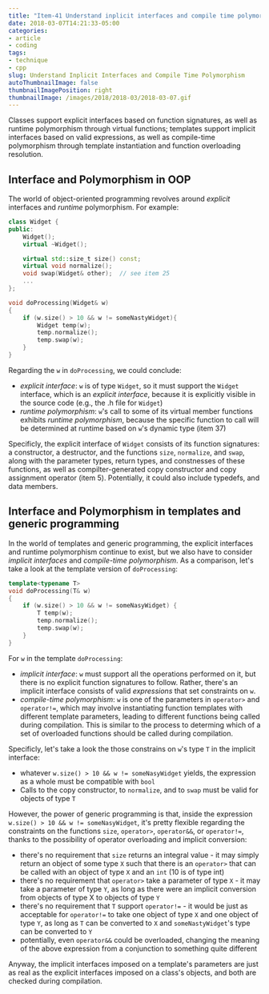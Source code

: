 ```yaml
---
title: "Item-41 Understand inplicit interfaces and compile time polymorphism"
date: 2018-03-07T14:21:33-05:00
categories:
- article
- coding
tags:
- technique
- cpp
slug: Understand Inplicit Interfaces and Compile Time Polymorphism
autoThumbnailImage: false
thumbnailImagePosition: right
thumbnailImage: /images/2018/2018-03/2018-03-07.gif
---
```


Classes support explicit interfaces based on function signatures, as well as runtime polymorphism through virtual functions; templates support implicit interfaces based on valid expressions, as well as compile-time polymorphism through template instantiation and function overloading resolution.
<!--more-->

## Interface and Polymorphism in OOP

The world of object-oriented programming revolves around _explicit_ interfaces and _runtime_ polymorphism. For example:

```cpp
class Widget {
public:
    Widget();
    virtual ~Widget();

    virtual std::size_t size() const;
    virtual void normalize();
    void swap(Widget& other);  // see item 25
    ...
};
```

```cpp
void doProcessing(Widget& w)
{
    if (w.size() > 10 && w != someNastyWidget){
        Widget temp(w);
        temp.normalize();
        temp.swap(w);
    }
}
```

Regarding the `w` in `doProcessing`, we could conclude:

* _explicit interface_: `w` is of type `Widget`, so it must support the `Widget` interface, which is an _explicit interface_, because it is explicitly visible in the source code (e.g., the .h file for `Widget`)
* _runtime polymorphism_: `w`'s call to some of its virtual member functions exhibits _runtime polymorphism_, because the specific function to call will be determined at runtime based on `w`'s dynamic type (item 37)

Specificly, the explicit interface of `Widget` consists of its function signatures: a constructor, a destructor, and the functions `size`, `normalize`, and `swap`, along with the parameter types, return types, and constnesses of these functions, as well as compilter-generated copy constructor and copy assignment operator (item 5). Potentially, it could also include typedefs, and data members.

## Interface and Polymorphism in templates and generic programming

In the world of templates and generic programming, the explicit interfaces and runtime polymorphism continue to exist, but we also have to consider _implicit interfaces_ and _compile-time polymorphism_. As a comparison, let's take a look at the template version of `doProcessing`:

```cpp
template<typename T>
void doProcessing(T& w)
{
    if (w.size() > 10 && w != someNasyWidget) {
        T temp(w);
        temp.normalize();
        temp.swap(w);
    }
}
```

For `w` in the template `doProcessing`:

* _implicit interface_: `w` must support all the operations performed on it, but there is no explicit function signatures to follow. Rather, there's an implicit interface consists of valid _expressions_ that set constraints on `w`.
* _compile-time polymorphism_: `w` is one of the parameters in `operator>` and `operator!=`, which may involve instantiating function templates with different template parameters, leading to different functions being called during compilation. This is similar to the process to determing which of a set of overloaded functions should be called during compilation.

Specificly, let's take a look the those constrains on `w`'s type `T` in the implicit interface:

* whatever `w.size() > 10 && w != someNasyWidget` yields, the expression as a whole must be compatible with `bool`
* Calls to the copy constructor, to `normalize`, and to `swap` must be valid for objects of type `T`

However, the power of generic programming is that, inside the expression `w.size() > 10 && w != someNasyWidget`, it's pretty flexible regarding the constraints on the functions `size`, `operator>`, `operator&&`, or `operator!=`, thanks to the possibility of operator overloading and implicit conversion:

* there's no requirement that `size` returns an integral value - it may simply return an object of some type `X` such that there is an `operator>` that can be called with an object of type `X` and an `int` (10 is of type int)
* there's no requirement that `operator>` take a parameter of type `X` - it may take a parameter of type `Y`, as long as there were an implicit conversion from objects of type X to objects of type `Y`
* there's no requirement that `T` support `operator!=` - it would be just as acceptable for `operator!=` to take one object of type `X` and one object of type `Y`, as long as `T` can be converted to `X` and `someNastyWidget`'s type can be converted to `Y`
* potentially, even `operator&&` could be overloaded, changing the meaning of the above expression from a conjunction to something quite different

Anyway, the implicit interfaces imposed on a template's parameters are just as real as the explicit interfaces imposed on a class's objects, and both are checked during compilation.